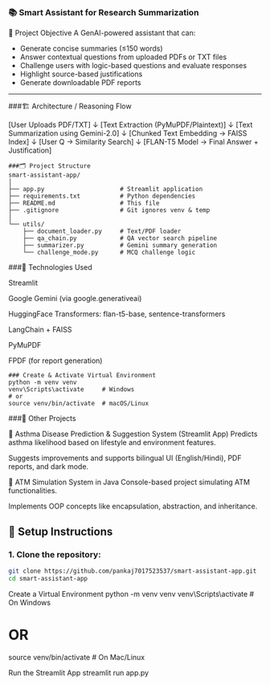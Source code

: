 ### 📚 Smart Assistant for Research Summarization
🎯 Project Objective
A GenAI-powered assistant that can:
- Generate concise summaries (≤150 words)
- Answer contextual questions from uploaded PDFs or TXT files
- Challenge users with logic-based questions and evaluate responses
- Highlight source-based justifications
- Generate downloadable PDF reports

---

###🏗️ Architecture / Reasoning Flow

[User Uploads PDF/TXT] 
        ↓
 [Text Extraction (PyMuPDF/Plaintext)]
        ↓
 [Text Summarization using Gemini-2.0]
        ↓
 [Chunked Text Embedding → FAISS Index]
        ↓
 [User Q → Similarity Search]
        ↓
 [FLAN-T5 Model → Final Answer + Justification]
```
###🗂️ Project Structure
smart-assistant-app/
│
├── app.py                     # Streamlit application
├── requirements.txt           # Python dependencies
├── README.md                  # This file
├── .gitignore                 # Git ignores venv & temp
│
└── utils/
    ├── document_loader.py     # Text/PDF loader
    ├── qa_chain.py            # QA vector search pipeline
    ├── summarizer.py          # Gemini summary generation
    └── challenge_mode.py      # MCQ challenge logic
```
###🧠 Technologies Used

Streamlit

Google Gemini (via google.generativeai)

HuggingFace Transformers: flan-t5-base, sentence-transformers

LangChain + FAISS

PyMuPDF

FPDF (for report generation)
```
### Create & Activate Virtual Environment
python -m venv venv
venv\Scripts\activate     # Windows
# or
source venv/bin/activate  # macOS/Linux

```
###📌 Other Projects

🔹 Asthma Disease Prediction & Suggestion System (Streamlit App)
    Predicts asthma likelihood based on lifestyle and environment features.

   Suggests improvements and supports bilingual UI (English/Hindi), PDF reports, and dark mode.

🔹 ATM Simulation System in Java
   Console-based project simulating ATM functionalities.

   Implements OOP concepts like encapsulation, abstraction, and inheritance.


## 🚀 Setup Instructions

### 1. Clone the repository:
```bash
git clone https://github.com/pankaj7017523537/smart-assistant-app.git
cd smart-assistant-app
```
Create a Virtual Environment
python -m venv venv
venv\Scripts\activate  # On Windows
# OR
source venv/bin/activate  # On Mac/Linux

Run the Streamlit App
streamlit run app.py
